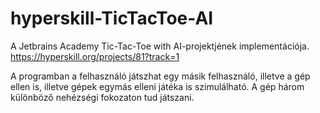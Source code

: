 # hyperskill-TicTacToe-AI

A Jetbrains Academy Tic-Tac-Toe with AI-projektjének implementációja.
https://hyperskill.org/projects/81?track=1

A programban a felhasználó játszhat egy másik felhasználó, illetve a gép ellen is, illetve gépek egymás elleni játéka is szimulálható.
A gép három különböző nehézségi fokozaton tud játszani.
